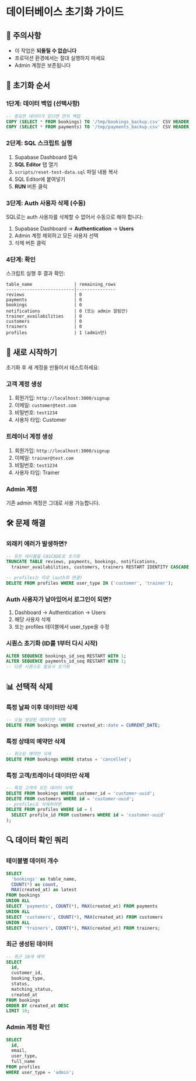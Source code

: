 # 데이터베이스 초기화 가이드

## 🚨 주의사항
- 이 작업은 **되돌릴 수 없습니다**
- 프로덕션 환경에서는 절대 실행하지 마세요
- Admin 계정은 보존됩니다

## 📝 초기화 순서

### 1단계: 데이터 백업 (선택사항)
```sql
-- 중요한 데이터가 있다면 먼저 백업
COPY (SELECT * FROM bookings) TO '/tmp/bookings_backup.csv' CSV HEADER;
COPY (SELECT * FROM payments) TO '/tmp/payments_backup.csv' CSV HEADER;
```

### 2단계: SQL 스크립트 실행
1. Supabase Dashboard 접속
2. **SQL Editor** 탭 열기
3. `scripts/reset-test-data.sql` 파일 내용 복사
4. SQL Editor에 붙여넣기
5. **RUN** 버튼 클릭

### 3단계: Auth 사용자 삭제 (수동)
SQL로는 auth 사용자를 삭제할 수 없어서 수동으로 해야 합니다:

1. Supabase Dashboard → **Authentication** → **Users**
2. Admin 계정 제외하고 모든 사용자 선택
3. 삭제 버튼 클릭

### 4단계: 확인
스크립트 실행 후 결과 확인:
```
table_name                | remaining_rows
--------------------------|---------------
reviews                   | 0
payments                  | 0
bookings                  | 0
notifications             | 0 (또는 admin 알림만)
trainer_availabilities    | 0
customers                 | 0
trainers                  | 0
profiles                  | 1 (admin만)
```

## 🔄 새로 시작하기

초기화 후 새 계정을 만들어서 테스트하세요:

### 고객 계정 생성
1. 회원가입: `http://localhost:3000/signup`
2. 이메일: `customer@test.com`
3. 비밀번호: `test1234`
4. 사용자 타입: Customer

### 트레이너 계정 생성
1. 회원가입: `http://localhost:3000/signup`
2. 이메일: `trainer@test.com`
3. 비밀번호: `test1234`
4. 사용자 타입: Trainer

### Admin 계정
기존 admin 계정은 그대로 사용 가능합니다.

## 🛠️ 문제 해결

### 외래키 에러가 발생하면?
```sql
-- 모든 테이블을 CASCADE로 초기화
TRUNCATE TABLE reviews, payments, bookings, notifications,
  trainer_availabilities, customers, trainers RESTART IDENTITY CASCADE;

-- profiles는 따로 (auth와 연결)
DELETE FROM profiles WHERE user_type IN ('customer', 'trainer');
```

### Auth 사용자가 남아있어서 로그인이 되면?
1. Dashboard → Authentication → Users
2. 해당 사용자 삭제
3. 또는 profiles 테이블에서 user_type을 수정

### 시퀀스 초기화 (ID를 1부터 다시 시작)
```sql
ALTER SEQUENCE bookings_id_seq RESTART WITH 1;
ALTER SEQUENCE payments_id_seq RESTART WITH 1;
-- 다른 시퀀스도 필요시 초기화
```

## 📊 선택적 삭제

### 특정 날짜 이후 데이터만 삭제
```sql
-- 오늘 생성된 데이터만 삭제
DELETE FROM bookings WHERE created_at::date = CURRENT_DATE;
```

### 특정 상태의 예약만 삭제
```sql
-- 취소된 예약만 삭제
DELETE FROM bookings WHERE status = 'cancelled';
```

### 특정 고객/트레이너 데이터만 삭제
```sql
-- 특정 고객의 모든 데이터 삭제
DELETE FROM bookings WHERE customer_id = 'customer-uuid';
DELETE FROM customers WHERE id = 'customer-uuid';
-- profiles도 삭제하려면
DELETE FROM profiles WHERE id = (
  SELECT profile_id FROM customers WHERE id = 'customer-uuid'
);
```

## 🔍 데이터 확인 쿼리

### 테이블별 데이터 개수
```sql
SELECT
  'bookings' as table_name,
  COUNT(*) as count,
  MAX(created_at) as latest
FROM bookings
UNION ALL
SELECT 'payments', COUNT(*), MAX(created_at) FROM payments
UNION ALL
SELECT 'customers', COUNT(*), MAX(created_at) FROM customers
UNION ALL
SELECT 'trainers', COUNT(*), MAX(created_at) FROM trainers;
```

### 최근 생성된 데이터
```sql
-- 최근 10개 예약
SELECT
  id,
  customer_id,
  booking_type,
  status,
  matching_status,
  created_at
FROM bookings
ORDER BY created_at DESC
LIMIT 10;
```

### Admin 계정 확인
```sql
SELECT
  id,
  email,
  user_type,
  full_name
FROM profiles
WHERE user_type = 'admin';
```
